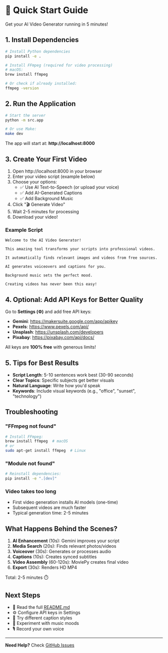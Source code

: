 # 🚀 Quick Start Guide

Get your AI Video Generator running in 5 minutes!

## 1. Install Dependencies

```bash
# Install Python dependencies
pip install -e .

# Install FFmpeg (required for video processing)
# macOS:
brew install ffmpeg

# Or check if already installed:
ffmpeg -version
```

## 2. Run the Application

```bash
# Start the server
python -m src.app

# Or use Make:
make dev
```

The app will start at: **http://localhost:8000**

## 3. Create Your First Video

1. Open http://localhost:8000 in your browser
2. Enter your video script (example below)
3. Choose your options:
   - ✅ Use AI Text-to-Speech (or upload your voice)
   - ✅ Add AI-Generated Captions
   - ✅ Add Background Music
4. Click "🎬 Generate Video"
5. Wait 2-5 minutes for processing
6. Download your video!

### Example Script

```
Welcome to the AI Video Generator!

This amazing tool transforms your scripts into professional videos.

It automatically finds relevant images and videos from free sources.

AI generates voiceovers and captions for you.

Background music sets the perfect mood.

Creating videos has never been this easy!
```

## 4. Optional: Add API Keys for Better Quality

Go to **Settings (⚙️)** and add free API keys:

- **Gemini**: https://makersuite.google.com/app/apikey
- **Pexels**: https://www.pexels.com/api/
- **Unsplash**: https://unsplash.com/developers
- **Pixabay**: https://pixabay.com/api/docs/

All keys are **100% free** with generous limits!

## 5. Tips for Best Results

- **Script Length**: 5-10 sentences work best (30-90 seconds)
- **Clear Topics**: Specific subjects get better visuals
- **Natural Language**: Write how you'd speak
- **Keywords**: Include visual keywords (e.g., "office", "sunset", "technology")

## Troubleshooting

### "FFmpeg not found"
```bash
# Install FFmpeg:
brew install ffmpeg  # macOS
# or
sudo apt-get install ffmpeg  # Linux
```

### "Module not found"
```bash
# Reinstall dependencies:
pip install -e ".[dev]"
```

### Video takes too long
- First video generation installs AI models (one-time)
- Subsequent videos are much faster
- Typical generation time: 2-5 minutes

## What Happens Behind the Scenes?

1. **AI Enhancement** (10s): Gemini improves your script
2. **Media Search** (20s): Finds relevant photos/videos
3. **Voiceover** (30s): Generates or processes audio
4. **Captions** (10s): Creates synced subtitles
5. **Video Assembly** (60-120s): MoviePy creates final video
6. **Export** (30s): Renders HD MP4

Total: 2-5 minutes ⏱️

## Next Steps

- 📖 Read the full [README.md](README.md)
- ⚙️ Configure API keys in Settings
- 🎨 Try different caption styles
- 🎵 Experiment with music moods
- 🎙️ Record your own voice

---

**Need Help?** Check [GitHub Issues](https://github.com/jeff99jackson99/ai-video-generator/issues)
